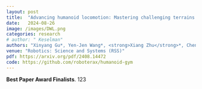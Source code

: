 ```yaml
---
layout: post
title:  "Advancing humanoid locomotion: Mastering challenging terrains with denoising world model learning"
date:   2024-08-26
image: /images/DWL.png
categories: research
# author: " Keselman"
authors: "Xinyang Gu*, Yen-Jen Wang*, <strong>Xiang Zhu</strong>*, Chengming Shi*, Yanjiang Guo, Yichen Liu, Jianyu Chen"
venue: "Robotics: Science and Systems (RSS)"
pdf: https://arxiv.org/pdf/2408.14472
code: https://github.com/roboterax/humanoid-gym
---
```

**Best Paper Award Finalists**. 123